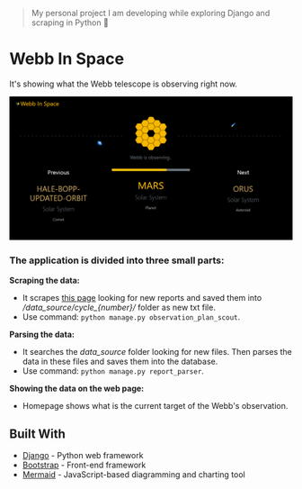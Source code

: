 > My personal project I am developing while exploring Django and scraping in Python 🔭

# Webb In Space

It's showing what the Webb telescope is observing right now.

![Screenshot of Webb In Space App](docs/screenshot.png "WebbInSpace")

### The application is divided into three small parts:

**Scraping the data:**
- It scrapes [this page](https://www.stsci.edu/jwst/science-execution/observing-schedules) looking for new reports and saved them into */data_source/cycle_{number}/* folder as new txt file.
- Use command: `python manage.py observation_plan_scout`.

**Parsing the data:**
- It searches the *data_source* folder looking for new files. Then parses the data in these files and saves them into the database.
- Use command: `python manage.py report_parser`.

**Showing the data on the web page:**
- Homepage shows what is the current target of the Webb's observation.

## Built With
* [Django](https://www.djangoproject.com/) - Python web framework
* [Bootstrap](https://getbootstrap.com/) - Front-end framework
* [Mermaid](https://mermaid-js.github.io/mermaid/#/) - JavaScript-based diagramming and charting tool
